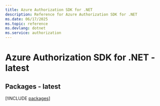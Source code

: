 ```yaml
---
title: Azure Authorization SDK for .NET
description: Reference for Azure Authorization SDK for .NET
ms.date: 06/17/2025
ms.topic: reference
ms.devlang: dotnet
ms.service: authorization
---
```

# Azure Authorization SDK for .NET - latest
## Packages - latest
[!INCLUDE [packages](authorization-index.md)]